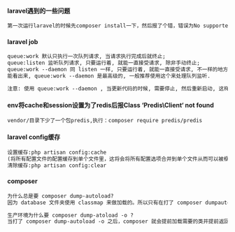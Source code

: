 #### laravel遇到的一些问题
```txt
第一次运行laravel的时候先composer install一下，然后报了个错，错误为No supported encrypter found，密钥问题，执行php artisan key:generate解决
```
#### laravel job
```txt
queue:work 默认只执行一次队列请求, 当请求执行完成后就终止;
queue:listen 监听队列请求, 只要运行着, 就能一直接受请求, 除非手动终止;
queue:work --daemon 同 listen 一样, 只要运行着, 就能一直接受请求, 不一样的地方是在这个运行模式下, 当新的请求到来的时候, 不重新加载整个框架, 而是直接 fire 动作
能看出来, queue:work --daemon 是最高级的, 一般推荐使用这个来处理队列监听.

注意: 使用 queue:work --daemon , 当更新代码的时候, 需要停止, 然后重新启动, 这样才能把修改的代码应用上.
```
#### env将cache和session设置为了redis后报Class ‘Predis\Client‘ not found
```txt
vendor/目录下少了一个包predis,执行：composer require predis/predis
```
#### laravel config缓存
```txt
设置缓存:php artisan config:cache
(将所有配置文件的配置缓存到单个文件里，这将会将所有配置选项合并到单个文件从而可以被框架快速加载)
清除缓存:php artisan config:clear
```
#### composer
```txt
为什么总是要 composer dump-autoload?
因为 database 文件夹使用 classmap 来做加载的。所以只有在打了 composer dumpautoload 之后 composer 才会更新 autoload_classmap 的内容。

生产环境为什么要 composer dump-atoload -o ?
当打了 composer dump-autoload -o 之后，composer 就会提前加载需要的类并提前返回。这样大大减少了 IO 和深层次的 loop
```

